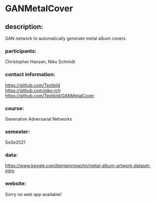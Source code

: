 # GANMetalCover

## description:
GAN network to automatically generate metal album covers


### participants:
Christopher Hansen, Niko Schmidt


### contact information:
https://github.com/Testbild  
https://github.com/niko-ich  
https://github.com/Testbild/GANMetalCover  

### course:
Generative Adversarial Networks


### semester:
SoSe2021

### data:
https://www.kaggle.com/benjamnmachn/metal-album-artwork-dataset-intro

### website:
Sorry no web app available!
